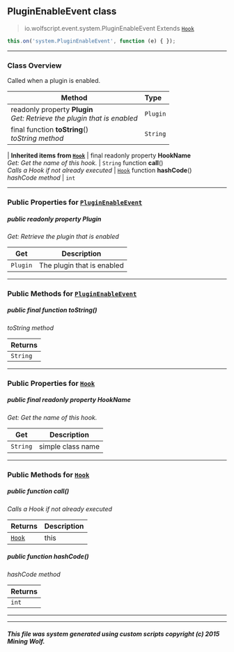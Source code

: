 ## PluginEnableEvent __class__

>io.wolfscript.event.system.PluginEnableEvent
>Extends [`Hook`](../../hook/Hook.md)
``` javascript
this.on('system.PluginEnableEvent', function (e) { });
```


---

### Class Overview

Called when a plugin is enabled.

Method | Type   
--- | :--- 
 readonly property __Plugin__ <br> _Get: Retrieve the plugin that is enabled_ | `Plugin`
final function __toString__() <br> _toString method_ | `String`
 |
__Inherited items from [`Hook`](../../hook/Hook.md)__ |
final readonly property __HookName__ <br> _Get: Get the name of this hook._ | `String`
 function __call__() <br> _Calls a Hook if not already executed_ | [`Hook`](../../hook/Hook.md)
 function __hashCode__() <br> _hashCode method_ | `int`





---


### Public Properties for [`PluginEnableEvent`](PluginEnableEvent.md)

##### <a id='plugin'></a>public  readonly property __Plugin__

_Get: Retrieve the plugin that is enabled_

Get | Description
--- | --- 
`Plugin` | The plugin that is enabled



---

### Public Methods for [`PluginEnableEvent`](PluginEnableEvent.md)

##### <a id='tostring'></a>public final function __toString__()

_toString method_

Returns | 
--- | 
`String` |


---

### Public Properties for [`Hook`](../../hook/Hook.md)

##### <a id='hookname'></a>public final readonly property __HookName__

_Get: Get the name of this hook._

Get | Description
--- | --- 
`String` | simple class name



---

### Public Methods for [`Hook`](../../hook/Hook.md)

##### <a id='call'></a>public  function __call__()

_Calls a Hook if not already executed_

Returns | Description
--- | --- 
[`Hook`](../../hook/Hook.md) | this


##### <a id='hashcode'></a>public  function __hashCode__()

_hashCode method_

Returns | 
--- | 
`int` |


---


---


##### This file was system generated using custom scripts copyright (c) 2015 Mining Wolf.
	

